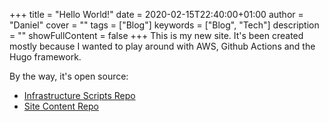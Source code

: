 +++
title = "Hello World!"
date = 2020-02-15T22:40:00+01:00
author = "Daniel"
cover = ""
tags = ["Blog"]
keywords = ["Blog", "Tech"]
description = ""
showFullContent = false
+++
This is my new site. It's been created mostly because I wanted to play around with AWS, Github Actions and the Hugo framework.

By the way, it's open source:

- [Infrastructure Scripts Repo](https://github.com/dontpanic42/bytelike-de-infra)
- [Site Content Repo](https://github.com/dontpanic42/bytelike-de)
